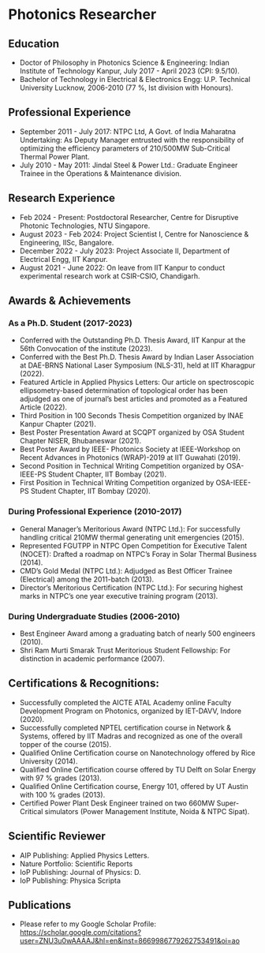 # Photonics Researcher

## Education
- Doctor of Philosophy in Photonics Science & Engineering: Indian Institute of Technology Kanpur, July 2017 - April 2023 (CPI: 9.5/10).
- Bachelor of Technology in Electrical & Electronics Engg: U.P. Technical University Lucknow, 2006-2010 (77 %, Ist division with
Honours).

## Professional Experience
- September 2011 - July 2017: NTPC Ltd, A Govt. of India Maharatna Undertaking: As Deputy Manager entrusted with the
responsibility of optimizing the efficiency parameters of 210/500MW Sub-Critical Thermal Power Plant.
- July 2010 - May 2011: Jindal Steel & Power Ltd.: Graduate Engineer Trainee in the Operations & Maintenance division.

## Research Experience
- Feb 2024 - Present: Postdoctoral Researcher, Centre for Disruptive Photonic Technologies, NTU Singapore.
-  August 2023 - Feb 2024: Project Scientist I, Centre for Nanoscience & Engineering, IISc, Bangalore.
-  December 2022 - July 2023: Project Associate II, Department of Electrical Engg, IIT Kanpur.
-  August 2021 - June 2022: On leave from IIT Kanpur to conduct experimental research work at CSIR-CSIO, Chandigarh.

## Awards & Achievements
### As a Ph.D. Student (2017-2023)
- Conferred with the Outstanding Ph.D. Thesis Award, IIT Kanpur at the 56th Convocation of the institute (2023).
- Conferred with the Best Ph.D. Thesis Award by Indian Laser Association at DAE-BRNS National Laser Symposium (NLS-31),
held at IIT Kharagpur (2022).
- Featured Article in Applied Physics Letters: Our article on spectroscopic ellipsometry-based determination of topological order has been adjudged as one of journal’s best articles and promoted as a Featured Article (2022).
- Third Position in 100 Seconds Thesis Competition organized by INAE Kanpur Chapter (2021).
- Best Poster Presentation Award at SCQPT organized by OSA Student Chapter NISER, Bhubaneswar (2021).
- Best Poster Award by IEEE- Photonics Society at IEEE-Workshop on Recent Advances in Photonics (WRAP)-2019 at IIT
Guwahati (2019).
- Second Position in Technical Writing Competition organized by OSA-IEEE-PS Student Chapter, IIT Bombay (2021).
- First Position in Technical Writing Competition organized by OSA-IEEE-PS Student Chapter, IIT Bombay (2020).

### During Professional Experience (2010-2017)
- General Manager’s Meritorious Award (NTPC Ltd.): For successfully handling critical 210MW thermal generating unit emergencies (2015).
- Represented FGUTPP in NTPC Open Competition for Executive Talent (NOCET): Drafted a roadmap on NTPC’s Foray in
Solar Thermal Business (2014).
- CMD’s Gold Medal (NTPC Ltd.): Adjudged as Best Officer Trainee (Electrical) among the 2011-batch (2013).
- Director’s Meritorious Certification (NTPC Ltd.): For securing highest marks in NTPC’s one year executive training program
(2013).

### During Undergraduate Studies (2006-2010)
- Best Engineer Award among a graduating batch of nearly 500 engineers (2010).
- Shri Ram Murti Smarak Trust Meritorious Student Fellowship: For distinction in academic performance (2007).

## Certifications & Recognitions:
- Successfully completed the AICTE ATAL Academy online Faculty Development Program on Photonics, organized by IET-DAVV,
Indore (2020).
- Successfully completed NPTEL certification course in Network & Systems, offered by IIT Madras and recognized as one of the
overall topper of the course (2015).
- Qualified Online Certification course on Nanotechnology offered by Rice University (2014).
- Qualified Online Certification course offered by TU Delft on Solar Energy with 97 % grades (2013).
- Qualified Online Certification course, Energy 101, offered by UT Austin with 100 % grades (2013).
- Certified Power Plant Desk Engineer trained on two 660MW Super-Critical simulators (Power Management Institute, Noida &
NTPC Sipat).

## Scientific Reviewer
- AIP Publishing: Applied Physics Letters.
- Nature Portfolio: Scientific Reports
- IoP Publishing: Journal of Physics: D.
- IoP Publishing: Physica Scripta

## Publications
- Please refer to my Google Scholar Profile: https://scholar.google.com/citations?user=ZNU3u0wAAAAJ&hl=en&inst=8669986779262753491&oi=ao
